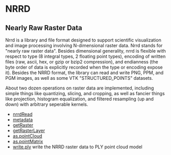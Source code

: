 # NRRD

## Nearly Raw Raster Data
 
 Nrrd is a library and file format designed to support scientific 
 visualization and image processing involving N-dimensional raster 
 data. Nrrd stands for "nearly raw raster data". Besides dimensional
 generality, nrrd is flexible with respect to type (8 integral 
 types, 2 floating point types), encoding of written files (raw, 
 ascii, hex, or gzip or bzip2 compression), and endianness (the byte 
 order of data is explicitly recorded when the type or encoding expose
 it). Besides the NRRD format, the library can read and write PNG, PPM, 
 and PGM images, as well as some VTK "STRUCTURED_POINTS" datasets. 
 
 About two dozen operations on raster data are implemented, including
 simple things like quantizing, slicing, and cropping, as well as 
 fancier things like projection, histogram equalization, and filtered
 resampling (up and down) with arbitrary seperable kernels.

+ [nrrdRead](NRRD/nrrdRead.1) 
+ [metadata](NRRD/metadata.1) 
+ [getRaster](NRRD/getRaster.1) 
+ [getRasterLayer](NRRD/getRasterLayer.1) 
+ [as.pointCloud](NRRD/as.pointCloud.1) 
+ [as.pointMatrix](NRRD/as.pointMatrix.1) 
+ [write.ply](NRRD/write.ply.1) write the NRRD raster data to PLY point cloud model
